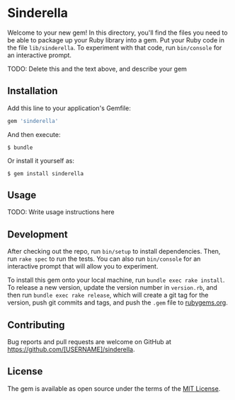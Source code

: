 # Sinderella

Welcome to your new gem! In this directory, you'll find the files you need to be able to package up your Ruby library into a gem. Put your Ruby code in the file `lib/sinderella`. To experiment with that code, run `bin/console` for an interactive prompt.

TODO: Delete this and the text above, and describe your gem

## Installation

Add this line to your application's Gemfile:

```ruby
gem 'sinderella'
```

And then execute:

    $ bundle

Or install it yourself as:

    $ gem install sinderella

## Usage

TODO: Write usage instructions here

## Development

After checking out the repo, run `bin/setup` to install dependencies. Then, run `rake spec` to run the tests. You can also run `bin/console` for an interactive prompt that will allow you to experiment.

To install this gem onto your local machine, run `bundle exec rake install`. To release a new version, update the version number in `version.rb`, and then run `bundle exec rake release`, which will create a git tag for the version, push git commits and tags, and push the `.gem` file to [rubygems.org](https://rubygems.org).

## Contributing

Bug reports and pull requests are welcome on GitHub at https://github.com/[USERNAME]/sinderella.

## License

The gem is available as open source under the terms of the [MIT License](https://opensource.org/licenses/MIT).
